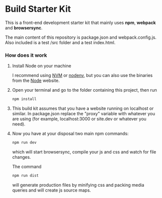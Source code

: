 # Build Starter Kit

This is a front-end development starter kit that mainly uses **npm**, **webpack** and **browsersync**.

The main content of this repository is package.json and webpack.config.js.
Also included is a test /src folder and a test index.html.

### How does it work

1. Install Node on your machine

    I recommend using [NVM](https://github.com/creationix/nvm) or [nodenv](https://github.com/nodenv/nodenv), but you can also use the binaries from the [Node](https://nodejs.org/en/) website.

2. Open your terminal and go to the folder containing this project, then run

    ```bash
    npm install
    ```

3. This build kit assumes that you have a website running on localhost or similar. In package.json replace the "proxy" variable with whatever you are using (for example, localhost:3000 or site.dev or whatever you need).

4. Now you have at your disposal two main npm commands:

    ```bash
    npm run dev
    ```

    which will start browsersync, compile your js and css and watch for file changes.

    The command

    ```bash
    npm run dist
    ```

    will generate production files by minifying css and packing media queries and will create js source maps.

